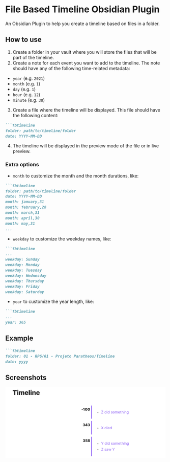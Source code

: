 # File Based Timeline Obsidian Plugin

An Obsidian Plugin to help you create a timeline based on files in a folder.

## How to use

1. Create a folder in your vault where you will store the files that will be part of the timeline.
2. Create a note for each event you want to add to the timeline. The note should have any of the following time-related metadata:
  - `year` (e.g. `2021`)
  - `month` (e.g. `1`)
  - `day` (e.g. `1`)
  - `hour` (e.g. `12`)
  - `minute` (e.g. `30`)

3. Create a file where the timeline will be displayed. This file should have the following content:
```markdown
```fbtimeline
folder: path/to/timeline/folder
date: YYYY-MM-DD
```

4. The timeline will be displayed in the preview mode of the file or in live preview.

### Extra options

- `month` to customize the month and the month durations, like:

```markdown
```fbtimeline
folder: path/to/timeline/folder
date: YYYY-MM-DD
month: january,31
month: february,28
month: march,31
month: april,30
month: may,31
...
```

- `weekday` to customize the weekday names, like:

```markdown
```fbtimeline
...
weekday: Sunday
weekday: Monday
weekday: Tuesday
weekday: Wednesday
weekday: Thursday
weekday: Friday
weekday: Saturday
```

- `year` to customize the year length, like:

```markdown
```fbtimeline
...
year: 365
```

## Example

```markdown
```fbtimeline
folder: 01 - RPG/01 - Projeto Paratheos/Timeline
date: yyyy
```

## Screenshots

![timeline](imgs/timeline.png)
